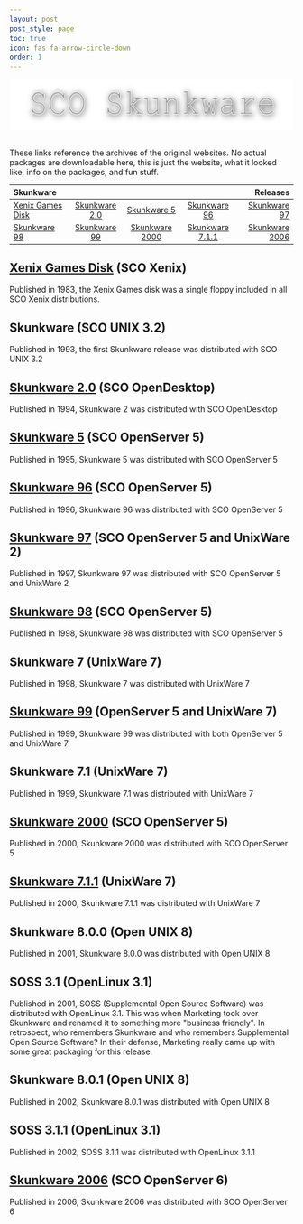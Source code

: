```yaml
---
layout: post
post_style: page
toc: true
icon: fas fa-arrow-circle-down
order: 1
---
```


<div align="center">
  <img
    align="center"
  src="/skunkware/images/skunkware.png"
    style="width:643;height:116"
    alt="Skunkware"/>
</div>
<br />

These links reference the archives of the original websites.
No actual packages are downloadable here, this is just
the website, what it looked like, info on the packages,
and fun stuff.

| **Skunkware**                                                 |                                                                |                                                                   |                                                                   |                                                      **Releases** |
| :------------------------------------------------------------ | :------------------------------------------------------------: | :---------------------------------------------------------------: | :---------------------------------------------------------------: | ----------------------------------------------------------------: |
| [Xenix Games Disk](https://skunkware.dev/skunkware/Games/)    | [Skunkware 2.0](https://skunkware.dev/skunkware/94/index.html) |   [Skunkware 5](https://skunkware.dev/skunkware/95/index.html)    |   [Skunkware 96](https://skunkware.dev/skunkware/96/index.html)   |        [Skunkware 97](https://skunkware.dev/skunkware/index.html) |
| [Skunkware 98](https://skunkware.dev/skunkware/98/index.html) | [Skunkware 99](https://skunkware.dev/skunkware/99/index.html)  | [Skunkware 2000](https://skunkware.dev/skunkware/2000/index.html) | [Skunkware 7.1.1](https://skunkware.dev/skunkware/uw7/index.html) | [Skunkware 2006](https://skunkware.dev/skunkware/2006/index.html) |

## [Xenix Games Disk](https://skunkware.dev/skunkware/Games/) (SCO Xenix)

Published in 1983, the Xenix Games disk was a single floppy included in all SCO Xenix distributions.

## Skunkware (SCO UNIX 3.2)

Published in 1993, the first Skunkware release was distributed with SCO UNIX 3.2

## [Skunkware 2.0](https://skunkware.dev/skunkware/94/index.html) (SCO OpenDesktop)

Published in 1994, Skunkware 2 was distributed with SCO OpenDesktop

## [Skunkware 5](https://skunkware.dev/skunkware/95/index.html) (SCO OpenServer 5)

Published in 1995, Skunkware 5 was distributed with SCO OpenServer 5

## [Skunkware 96](https://skunkware.dev/skunkware/96/index.html) (SCO OpenServer 5)

Published in 1996, Skunkware 96 was distributed with SCO OpenServer 5

## [Skunkware 97](https://skunkware.dev/skunkware/index.html) (SCO OpenServer 5 and UnixWare 2)

Published in 1997, Skunkware 97 was distributed with SCO OpenServer 5 and UnixWare 2

## [Skunkware 98](https://skunkware.dev/skunkware/98/index.html) (SCO OpenServer 5)

Published in 1998, Skunkware 98 was distributed with SCO OpenServer 5

## Skunkware 7 (UnixWare 7)

Published in 1998, Skunkware 7 was distributed with UnixWare 7

## [Skunkware 99](https://skunkware.dev/skunkware/99/index.html) (OpenServer 5 and UnixWare 7)

Published in 1999, Skunkware 99 was distributed with both OpenServer 5 and UnixWare 7

## Skunkware 7.1 (UnixWare 7)

Published in 1999, Skunkware 7.1 was distributed with UnixWare 7

## [Skunkware 2000](https://skunkware.dev/skunkware/2000/index.html) (SCO OpenServer 5)

Published in 2000, Skunkware 2000 was distributed with SCO OpenServer 5

## [Skunkware 7.1.1](https://skunkware.dev/skunkware/uw7/index.html) (UnixWare 7)

Published in 2000, Skunkware 7.1.1 was distributed with UnixWare 7

## Skunkware 8.0.0 (Open UNIX 8)

Published in 2001, Skunkware 8.0.0 was distributed with Open UNIX 8

## SOSS 3.1 (OpenLinux 3.1)

Published in 2001, SOSS (Supplemental Open Source Software) was distributed with OpenLinux 3.1.
This was when Marketing took over Skunkware and renamed it to something more "business friendly".
In retrospect, who remembers Skunkware and who remembers Supplemental Open Source Software?
In their defense, Marketing really came up with some great packaging for this release.

## Skunkware 8.0.1 (Open UNIX 8)

Published in 2002, Skunkware 8.0.1 was distributed with Open UNIX 8

## SOSS 3.1.1 (OpenLinux 3.1)

Published in 2002, SOSS 3.1.1 was distributed with OpenLinux 3.1.1

## [Skunkware 2006](https://skunkware.dev/skunkware/2006/index.html) (SCO OpenServer 6)

Published in 2006, Skunkware 2006 was distributed with SCO OpenServer 6
